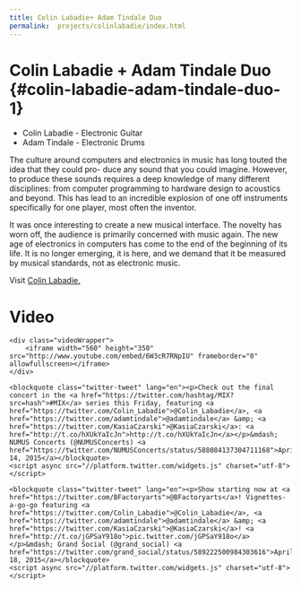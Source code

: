 ```yaml
---
title: Colin Labadie+ Adam Tindale Duo
permalink:  projects/colinlabadie/index.html
---
```


# Colin Labadie + Adam Tindale Duo {#colin-labadie-adam-tindale-duo-1}

-   Colin Labadie - Electronic Guitar
-   Adam Tindale - Electronic Drums

The culture around computers and electronics in music has long touted
the idea that they could pro- duce any sound that you could imagine.
However, to produce these sounds requires a deep knowledge of many
different disciplines: from computer programming to hardware design to
acoustics and beyond. This has lead to an incredible explosion of one
off instruments specifically for one player, most often the inventor.

It was once interesting to create a new musical interface. The novelty
has worn off, the audience is primarily concerned with music again. The
new age of electronics in computers has come to the end of the beginning
of its life. It is no longer emerging, it is here, and we demand that it
be measured by musical standards, not as electronic music.

Visit [Colin Labadie.](http://www.colinlabadie.com/)

# Video

```{=html}
<div class="videoWrapper">
    <iframe width="560" height="350" src="http://www.youtube.com/embed/6W3cR7RNpIU" frameborder="0" allowfullscreen></iframe>
</div>

<blockquote class="twitter-tweet" lang="en"><p>Check out the final concert in the <a href="https://twitter.com/hashtag/MIX?src=hash">#MIX</a> series this Friday, featuring <a href="https://twitter.com/Colin_Labadie">@Colin_Labadie</a>, <a href="https://twitter.com/adamtindale">@adamtindale</a> &amp; <a href="https://twitter.com/KasiaCzarski">@KasiaCzarski</a>: <a href="http://t.co/hXUkYaIcJn">http://t.co/hXUkYaIcJn</a></p>&mdash; NUMUS Concerts (@NUMUSConcerts) <a href="https://twitter.com/NUMUSConcerts/status/588084137304711168">April 14, 2015</a></blockquote>
<script async src="//platform.twitter.com/widgets.js" charset="utf-8"></script>

<blockquote class="twitter-tweet" lang="en"><p>Show starting now at <a href="https://twitter.com/BFactoryarts">@BFactoryarts</a>! Vignettes-a-go-go featuring <a href="https://twitter.com/Colin_Labadie">@Colin_Labadie</a>, <a href="https://twitter.com/adamtindale">@adamtindale</a> &amp; <a href="https://twitter.com/KasiaCzarski">@KasiaCzarski</a>! <a href="http://t.co/jGPSaY918o">pic.twitter.com/jGPSaY918o</a></p>&mdash; Grand Social (@grand_social) <a href="https://twitter.com/grand_social/status/589222500984303616">April 18, 2015</a></blockquote>
<script async src="//platform.twitter.com/widgets.js" charset="utf-8"></script>
```
